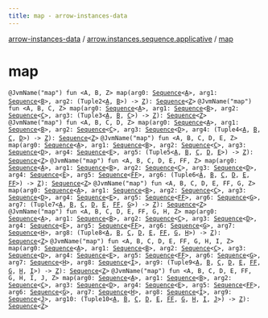 ```yaml
---
title: map - arrow-instances-data
---
```


[arrow-instances-data](../index.html) / [arrow.instances.sequence.applicative](index.html) / [map](./map.html)

# map

`@JvmName("map") fun <A, B, Z> map(arg0: `[`Sequence`](https://kotlinlang.org/api/latest/jvm/stdlib/kotlin.sequences/-sequence/index.html)`<`[`A`](map.html#A)`>, arg1: `[`Sequence`](https://kotlinlang.org/api/latest/jvm/stdlib/kotlin.sequences/-sequence/index.html)`<`[`B`](map.html#B)`>, arg2: (Tuple2<`[`A`](map.html#A)`, `[`B`](map.html#B)`>) -> `[`Z`](map.html#Z)`): `[`Sequence`](https://kotlinlang.org/api/latest/jvm/stdlib/kotlin.sequences/-sequence/index.html)`<`[`Z`](map.html#Z)`>`
`@JvmName("map") fun <A, B, C, Z> map(arg0: `[`Sequence`](https://kotlinlang.org/api/latest/jvm/stdlib/kotlin.sequences/-sequence/index.html)`<`[`A`](map.html#A)`>, arg1: `[`Sequence`](https://kotlinlang.org/api/latest/jvm/stdlib/kotlin.sequences/-sequence/index.html)`<`[`B`](map.html#B)`>, arg2: `[`Sequence`](https://kotlinlang.org/api/latest/jvm/stdlib/kotlin.sequences/-sequence/index.html)`<`[`C`](map.html#C)`>, arg3: (Tuple3<`[`A`](map.html#A)`, `[`B`](map.html#B)`, `[`C`](map.html#C)`>) -> `[`Z`](map.html#Z)`): `[`Sequence`](https://kotlinlang.org/api/latest/jvm/stdlib/kotlin.sequences/-sequence/index.html)`<`[`Z`](map.html#Z)`>`
`@JvmName("map") fun <A, B, C, D, Z> map(arg0: `[`Sequence`](https://kotlinlang.org/api/latest/jvm/stdlib/kotlin.sequences/-sequence/index.html)`<`[`A`](map.html#A)`>, arg1: `[`Sequence`](https://kotlinlang.org/api/latest/jvm/stdlib/kotlin.sequences/-sequence/index.html)`<`[`B`](map.html#B)`>, arg2: `[`Sequence`](https://kotlinlang.org/api/latest/jvm/stdlib/kotlin.sequences/-sequence/index.html)`<`[`C`](map.html#C)`>, arg3: `[`Sequence`](https://kotlinlang.org/api/latest/jvm/stdlib/kotlin.sequences/-sequence/index.html)`<`[`D`](map.html#D)`>, arg4: (Tuple4<`[`A`](map.html#A)`, `[`B`](map.html#B)`, `[`C`](map.html#C)`, `[`D`](map.html#D)`>) -> `[`Z`](map.html#Z)`): `[`Sequence`](https://kotlinlang.org/api/latest/jvm/stdlib/kotlin.sequences/-sequence/index.html)`<`[`Z`](map.html#Z)`>`
`@JvmName("map") fun <A, B, C, D, E, Z> map(arg0: `[`Sequence`](https://kotlinlang.org/api/latest/jvm/stdlib/kotlin.sequences/-sequence/index.html)`<`[`A`](map.html#A)`>, arg1: `[`Sequence`](https://kotlinlang.org/api/latest/jvm/stdlib/kotlin.sequences/-sequence/index.html)`<`[`B`](map.html#B)`>, arg2: `[`Sequence`](https://kotlinlang.org/api/latest/jvm/stdlib/kotlin.sequences/-sequence/index.html)`<`[`C`](map.html#C)`>, arg3: `[`Sequence`](https://kotlinlang.org/api/latest/jvm/stdlib/kotlin.sequences/-sequence/index.html)`<`[`D`](map.html#D)`>, arg4: `[`Sequence`](https://kotlinlang.org/api/latest/jvm/stdlib/kotlin.sequences/-sequence/index.html)`<`[`E`](map.html#E)`>, arg5: (Tuple5<`[`A`](map.html#A)`, `[`B`](map.html#B)`, `[`C`](map.html#C)`, `[`D`](map.html#D)`, `[`E`](map.html#E)`>) -> `[`Z`](map.html#Z)`): `[`Sequence`](https://kotlinlang.org/api/latest/jvm/stdlib/kotlin.sequences/-sequence/index.html)`<`[`Z`](map.html#Z)`>`
`@JvmName("map") fun <A, B, C, D, E, FF, Z> map(arg0: `[`Sequence`](https://kotlinlang.org/api/latest/jvm/stdlib/kotlin.sequences/-sequence/index.html)`<`[`A`](map.html#A)`>, arg1: `[`Sequence`](https://kotlinlang.org/api/latest/jvm/stdlib/kotlin.sequences/-sequence/index.html)`<`[`B`](map.html#B)`>, arg2: `[`Sequence`](https://kotlinlang.org/api/latest/jvm/stdlib/kotlin.sequences/-sequence/index.html)`<`[`C`](map.html#C)`>, arg3: `[`Sequence`](https://kotlinlang.org/api/latest/jvm/stdlib/kotlin.sequences/-sequence/index.html)`<`[`D`](map.html#D)`>, arg4: `[`Sequence`](https://kotlinlang.org/api/latest/jvm/stdlib/kotlin.sequences/-sequence/index.html)`<`[`E`](map.html#E)`>, arg5: `[`Sequence`](https://kotlinlang.org/api/latest/jvm/stdlib/kotlin.sequences/-sequence/index.html)`<`[`FF`](map.html#FF)`>, arg6: (Tuple6<`[`A`](map.html#A)`, `[`B`](map.html#B)`, `[`C`](map.html#C)`, `[`D`](map.html#D)`, `[`E`](map.html#E)`, `[`FF`](map.html#FF)`>) -> `[`Z`](map.html#Z)`): `[`Sequence`](https://kotlinlang.org/api/latest/jvm/stdlib/kotlin.sequences/-sequence/index.html)`<`[`Z`](map.html#Z)`>`
`@JvmName("map") fun <A, B, C, D, E, FF, G, Z> map(arg0: `[`Sequence`](https://kotlinlang.org/api/latest/jvm/stdlib/kotlin.sequences/-sequence/index.html)`<`[`A`](map.html#A)`>, arg1: `[`Sequence`](https://kotlinlang.org/api/latest/jvm/stdlib/kotlin.sequences/-sequence/index.html)`<`[`B`](map.html#B)`>, arg2: `[`Sequence`](https://kotlinlang.org/api/latest/jvm/stdlib/kotlin.sequences/-sequence/index.html)`<`[`C`](map.html#C)`>, arg3: `[`Sequence`](https://kotlinlang.org/api/latest/jvm/stdlib/kotlin.sequences/-sequence/index.html)`<`[`D`](map.html#D)`>, arg4: `[`Sequence`](https://kotlinlang.org/api/latest/jvm/stdlib/kotlin.sequences/-sequence/index.html)`<`[`E`](map.html#E)`>, arg5: `[`Sequence`](https://kotlinlang.org/api/latest/jvm/stdlib/kotlin.sequences/-sequence/index.html)`<`[`FF`](map.html#FF)`>, arg6: `[`Sequence`](https://kotlinlang.org/api/latest/jvm/stdlib/kotlin.sequences/-sequence/index.html)`<`[`G`](map.html#G)`>, arg7: (Tuple7<`[`A`](map.html#A)`, `[`B`](map.html#B)`, `[`C`](map.html#C)`, `[`D`](map.html#D)`, `[`E`](map.html#E)`, `[`FF`](map.html#FF)`, `[`G`](map.html#G)`>) -> `[`Z`](map.html#Z)`): `[`Sequence`](https://kotlinlang.org/api/latest/jvm/stdlib/kotlin.sequences/-sequence/index.html)`<`[`Z`](map.html#Z)`>`
`@JvmName("map") fun <A, B, C, D, E, FF, G, H, Z> map(arg0: `[`Sequence`](https://kotlinlang.org/api/latest/jvm/stdlib/kotlin.sequences/-sequence/index.html)`<`[`A`](map.html#A)`>, arg1: `[`Sequence`](https://kotlinlang.org/api/latest/jvm/stdlib/kotlin.sequences/-sequence/index.html)`<`[`B`](map.html#B)`>, arg2: `[`Sequence`](https://kotlinlang.org/api/latest/jvm/stdlib/kotlin.sequences/-sequence/index.html)`<`[`C`](map.html#C)`>, arg3: `[`Sequence`](https://kotlinlang.org/api/latest/jvm/stdlib/kotlin.sequences/-sequence/index.html)`<`[`D`](map.html#D)`>, arg4: `[`Sequence`](https://kotlinlang.org/api/latest/jvm/stdlib/kotlin.sequences/-sequence/index.html)`<`[`E`](map.html#E)`>, arg5: `[`Sequence`](https://kotlinlang.org/api/latest/jvm/stdlib/kotlin.sequences/-sequence/index.html)`<`[`FF`](map.html#FF)`>, arg6: `[`Sequence`](https://kotlinlang.org/api/latest/jvm/stdlib/kotlin.sequences/-sequence/index.html)`<`[`G`](map.html#G)`>, arg7: `[`Sequence`](https://kotlinlang.org/api/latest/jvm/stdlib/kotlin.sequences/-sequence/index.html)`<`[`H`](map.html#H)`>, arg8: (Tuple8<`[`A`](map.html#A)`, `[`B`](map.html#B)`, `[`C`](map.html#C)`, `[`D`](map.html#D)`, `[`E`](map.html#E)`, `[`FF`](map.html#FF)`, `[`G`](map.html#G)`, `[`H`](map.html#H)`>) -> `[`Z`](map.html#Z)`): `[`Sequence`](https://kotlinlang.org/api/latest/jvm/stdlib/kotlin.sequences/-sequence/index.html)`<`[`Z`](map.html#Z)`>`
`@JvmName("map") fun <A, B, C, D, E, FF, G, H, I, Z> map(arg0: `[`Sequence`](https://kotlinlang.org/api/latest/jvm/stdlib/kotlin.sequences/-sequence/index.html)`<`[`A`](map.html#A)`>, arg1: `[`Sequence`](https://kotlinlang.org/api/latest/jvm/stdlib/kotlin.sequences/-sequence/index.html)`<`[`B`](map.html#B)`>, arg2: `[`Sequence`](https://kotlinlang.org/api/latest/jvm/stdlib/kotlin.sequences/-sequence/index.html)`<`[`C`](map.html#C)`>, arg3: `[`Sequence`](https://kotlinlang.org/api/latest/jvm/stdlib/kotlin.sequences/-sequence/index.html)`<`[`D`](map.html#D)`>, arg4: `[`Sequence`](https://kotlinlang.org/api/latest/jvm/stdlib/kotlin.sequences/-sequence/index.html)`<`[`E`](map.html#E)`>, arg5: `[`Sequence`](https://kotlinlang.org/api/latest/jvm/stdlib/kotlin.sequences/-sequence/index.html)`<`[`FF`](map.html#FF)`>, arg6: `[`Sequence`](https://kotlinlang.org/api/latest/jvm/stdlib/kotlin.sequences/-sequence/index.html)`<`[`G`](map.html#G)`>, arg7: `[`Sequence`](https://kotlinlang.org/api/latest/jvm/stdlib/kotlin.sequences/-sequence/index.html)`<`[`H`](map.html#H)`>, arg8: `[`Sequence`](https://kotlinlang.org/api/latest/jvm/stdlib/kotlin.sequences/-sequence/index.html)`<`[`I`](map.html#I)`>, arg9: (Tuple9<`[`A`](map.html#A)`, `[`B`](map.html#B)`, `[`C`](map.html#C)`, `[`D`](map.html#D)`, `[`E`](map.html#E)`, `[`FF`](map.html#FF)`, `[`G`](map.html#G)`, `[`H`](map.html#H)`, `[`I`](map.html#I)`>) -> `[`Z`](map.html#Z)`): `[`Sequence`](https://kotlinlang.org/api/latest/jvm/stdlib/kotlin.sequences/-sequence/index.html)`<`[`Z`](map.html#Z)`>`
`@JvmName("map") fun <A, B, C, D, E, FF, G, H, I, J, Z> map(arg0: `[`Sequence`](https://kotlinlang.org/api/latest/jvm/stdlib/kotlin.sequences/-sequence/index.html)`<`[`A`](map.html#A)`>, arg1: `[`Sequence`](https://kotlinlang.org/api/latest/jvm/stdlib/kotlin.sequences/-sequence/index.html)`<`[`B`](map.html#B)`>, arg2: `[`Sequence`](https://kotlinlang.org/api/latest/jvm/stdlib/kotlin.sequences/-sequence/index.html)`<`[`C`](map.html#C)`>, arg3: `[`Sequence`](https://kotlinlang.org/api/latest/jvm/stdlib/kotlin.sequences/-sequence/index.html)`<`[`D`](map.html#D)`>, arg4: `[`Sequence`](https://kotlinlang.org/api/latest/jvm/stdlib/kotlin.sequences/-sequence/index.html)`<`[`E`](map.html#E)`>, arg5: `[`Sequence`](https://kotlinlang.org/api/latest/jvm/stdlib/kotlin.sequences/-sequence/index.html)`<`[`FF`](map.html#FF)`>, arg6: `[`Sequence`](https://kotlinlang.org/api/latest/jvm/stdlib/kotlin.sequences/-sequence/index.html)`<`[`G`](map.html#G)`>, arg7: `[`Sequence`](https://kotlinlang.org/api/latest/jvm/stdlib/kotlin.sequences/-sequence/index.html)`<`[`H`](map.html#H)`>, arg8: `[`Sequence`](https://kotlinlang.org/api/latest/jvm/stdlib/kotlin.sequences/-sequence/index.html)`<`[`I`](map.html#I)`>, arg9: `[`Sequence`](https://kotlinlang.org/api/latest/jvm/stdlib/kotlin.sequences/-sequence/index.html)`<`[`J`](map.html#J)`>, arg10: (Tuple10<`[`A`](map.html#A)`, `[`B`](map.html#B)`, `[`C`](map.html#C)`, `[`D`](map.html#D)`, `[`E`](map.html#E)`, `[`FF`](map.html#FF)`, `[`G`](map.html#G)`, `[`H`](map.html#H)`, `[`I`](map.html#I)`, `[`J`](map.html#J)`>) -> `[`Z`](map.html#Z)`): `[`Sequence`](https://kotlinlang.org/api/latest/jvm/stdlib/kotlin.sequences/-sequence/index.html)`<`[`Z`](map.html#Z)`>`